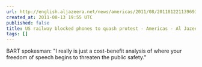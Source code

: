 ```yaml
---
url: http://english.aljazeera.net/news/americas/2011/08/201181221139693608.html
created_at: 2011-08-13 19:55 UTC
published: false
title: US railway blocked phones to quash protest - Americas - Al Jazeera English
tags: []
---
```


BART spokesman: "I really is just a cost-benefit analysis of where your freedom of speech begins to threaten the public safety."
